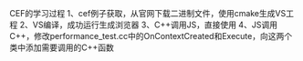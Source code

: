 CEF的学习过程
1、cef例子获取，从官网下载二进制文件，使用cmake生成VS工程
2、VS编译，成功运行生成浏览器
3、C++调用JS，直接使用
4、JS调用C++，修改performance_test.cc中的OnContextCreated和Execute，向这两个类中添加需要调用的C++函数
